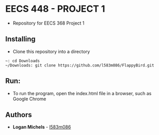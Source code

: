 # EECS 448 - PROJECT 1
* Repository for EECS 368 Project 1

## Installing
* Clone this repository into a directory
```
~: cd Downloads
~/Downloads: git clone https://github.com/l583m086/FlappyBird.git
```

## Run:
* To run the program, open the index.html file in a browser, such as Google Chrome

## Authors
* **Logan Michels** - [l583m086](https://github.com/l583m086)
